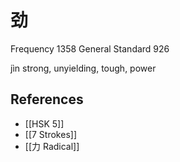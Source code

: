 # 劲
Frequency 1358
General Standard 926

jìn
strong, unyielding, tough, power

## References
- [[HSK 5]]
- [[7 Strokes]]
- [[力 Radical]]